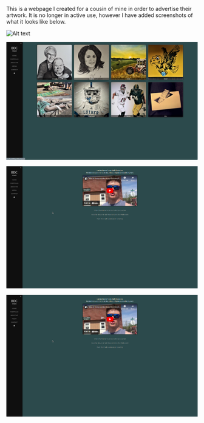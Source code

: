 This is a webpage I created for a cousin of mine in order to advertise their artwork. It is no longer in active use, however I have added screenshots of what it looks like below.

![Alt text](screenshot1.png "Home Page")

![Alt text](screenshot2.png "Portfolio Page")

![Alt text](screenshot3.png "About Me Page")

![Alt text](screenshot4.png "Media Page")